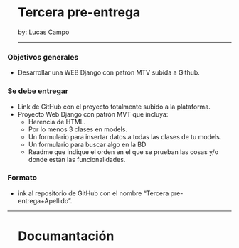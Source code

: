 <div id="user-content-toc">
  <ul>
      <summary><h1>Tercera pre-entrega</h1></summary>
      <p>by: Lucas Campo</p>
      <hr>
  </ul>
</div>

<h3>Objetivos generales</h3>
<div>
    <ul>
        <li>Desarrollar una WEB Django con patrón MTV subida a Github.</li>
    </ul>
</div>
<h3>Se debe entregar</h3>
<div>
    <ul>
        <li>Link de GitHub con el proyecto totalmente subido a la plataforma.</li>
        <li>Proyecto Web Django con patrón MVT que incluya:
            <ul>
                <li>Herencia de HTML.</li>
                <li>Por lo menos 3 clases en models.</li>
                <li>Un formulario para insertar datos a todas las clases de tu models.</li>
                <li>Un formulario para buscar algo en la BD</li>
                <li>Readme que indique el orden en el que se prueban las cosas y/o donde están las funcionalidades.</li>
            </ul>
        </li>
    </ul>
</div>
<h3>Formato</h3>
<div>
    <ul>
        <li>ink al repositorio de GitHub con el nombre “Tercera pre-entrega+Apellido”.</li>
    </ul>
</div>
<hr>

<div id="user-content-toc">
  <ul>
      <summary><h1>Documantación</h1></summary>
  </ul>
</div>



